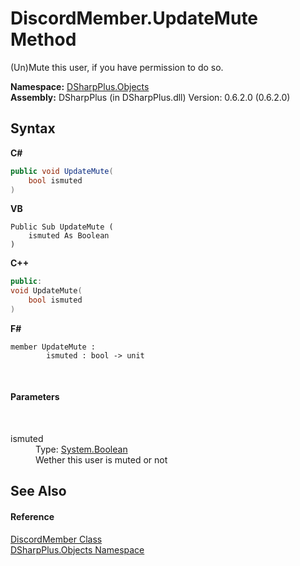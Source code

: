# DiscordMember.UpdateMute Method 
 

(Un)Mute this user, if you have permission to do so.

**Namespace:**&nbsp;<a href="b70db947-75ff-488f-5245-350c6ca1e522">DSharpPlus.Objects</a><br />**Assembly:**&nbsp;DSharpPlus (in DSharpPlus.dll) Version: 0.6.2.0 (0.6.2.0)

## Syntax

**C#**<br />
``` C#
public void UpdateMute(
	bool ismuted
)
```

**VB**<br />
``` VB
Public Sub UpdateMute ( 
	ismuted As Boolean
)
```

**C++**<br />
``` C++
public:
void UpdateMute(
	bool ismuted
)
```

**F#**<br />
``` F#
member UpdateMute : 
        ismuted : bool -> unit 

```

<br />

#### Parameters
&nbsp;<dl><dt>ismuted</dt><dd>Type: <a href="http://msdn2.microsoft.com/en-us/library/a28wyd50" target="_blank">System.Boolean</a><br />Wether this user is muted or not</dd></dl>

## See Also


#### Reference
<a href="5cf74e63-4004-3836-5a0d-910485913b65">DiscordMember Class</a><br /><a href="b70db947-75ff-488f-5245-350c6ca1e522">DSharpPlus.Objects Namespace</a><br />